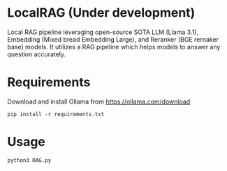 # LocalRAG (Under development)
Local RAG pipeline leveraging open-source SOTA LLM (Llama 3.1), Embedding (Mixed bread Embedding Large), and Reranker (BGE rernaker base) models. It utilizes a RAG pipeline which helps models to answer any question accurately.

# Requirements

Download and install Ollama from https://ollama.com/download

```
pip install -r requirements.txt
```

# Usage

```
python3 RAG.py
```

